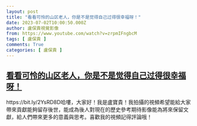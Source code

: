 ```yaml
---
layout: post
title: "看看可怜的山区老人，你是不是觉得自己过得很幸福呀！"
date: 2023-07-02T10:00:50.000Z
author: 盧保貴視覺影像
from: https://www.youtube.com/watch?v=zrpmIFngbcM
tags: [ 盧保貴 ]
comments: True
categories: [ 盧保貴 ]
---
```

<!--1688292050000-->
[看看可怜的山区老人，你是不是觉得自己过得很幸福呀！](https://www.youtube.com/watch?v=zrpmIFngbcM)
------

<div>
https://bit.ly/2YsRD8D哈嘍，大家好！我是盧寶貴！我拍攝的視頻希望能給大家帶來貢獻能夠留存後世，能成為後人對現在的歷史參考期待影像能為將來保留文獻，給人們帶來更多的意義與思考。喜歡我的視頻記得評論哦！
</div>
